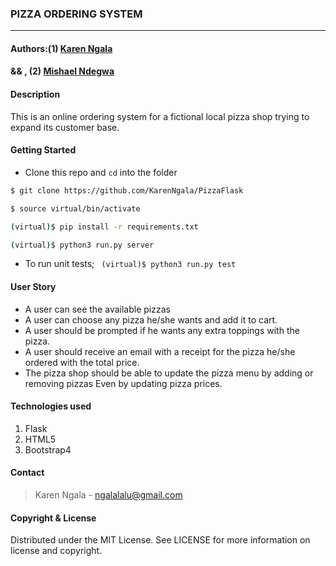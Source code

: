 ### **PIZZA ORDERING SYSTEM**

****
#### Authors:(1) [Karen Ngala](https://github.com/KarenNgala)
####      && , (2) [Mishael Ndegwa](https://github.com/mishael254)

#### **Description**
This is an online ordering system for a fictional local pizza shop trying to expand its customer base.

#### Getting Started
- Clone this repo and ```cd``` into the folder
```sh 
$ git clone https://github.com/KarenNgala/PizzaFlask

$ source virtual/bin/activate

(virtual)$ pip install -r requirements.txt

(virtual)$ python3 run.py server
```
- To run unit tests; ``` (virtual)$ python3 run.py test```

#### **User Story**
- A user can see the available pizzas
- A user can choose any pizza he/she wants and add it to cart.
- A user should be prompted if he wants any extra toppings with the pizza.
- A user should receive an email with a receipt for the pizza he/she ordered with the total price.
- The pizza shop should be able to update the pizza menu by adding or removing pizzas Even by updating pizza prices.

#### **Technologies used**
1. Flask
2. HTML5
3. Bootstrap4

#### **Contact**
>Karen Ngala - ngalalalu@gmail.com

#### **Copyright & License**
Distributed under the MIT License. See LICENSE for more information on license and copyright. 
